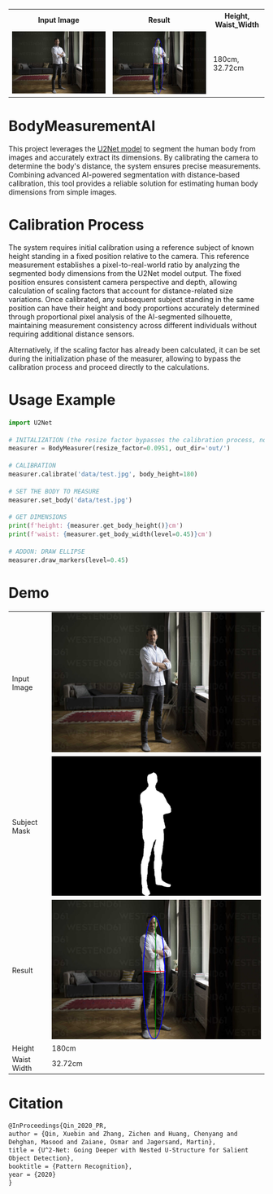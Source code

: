 <table style="width:100%">
  <tr>    
    <th>Input Image</th>
    <th>Result</th>
    <th>Height, Waist_Width</th>
  </tr>
  <tr>    
    <td><img src='data/test.jpg' width='100%'></td>    
    <td><img src='out/body_lines.png' width='100%'></td>
    <td>180cm, 32.72cm</td>    
  </tr>
</table>



# BodyMeasurementAI
This project leverages the <a href='https://github.com/LeCongThuong/U2Net'>U2Net model</a> to segment the human body from images and accurately extract its dimensions. 
By calibrating the camera to determine the body's distance, the system ensures precise measurements. 
Combining advanced AI-powered segmentation with distance-based calibration, this tool provides a reliable solution for estimating human body dimensions from simple images.

# Calibration Process
The system requires initial calibration using a reference subject of known height standing in a fixed position relative to the camera. This reference measurement establishes a pixel-to-real-world ratio by analyzing the segmented body dimensions from the U2Net model output. 
The fixed position ensures consistent camera perspective and depth, allowing calculation of scaling factors that account for distance-related size variations. 
Once calibrated, any subsequent subject standing in the same position can have their height and body proportions accurately determined through proportional pixel analysis of the AI-segmented silhouette, maintaining measurement consistency across different individuals without requiring additional distance sensors.

Alternatively, if the scaling factor has already been calculated, it can be set during the initialization phase of the measurer, allowing to bypass the calibration process and proceed directly to the calculations.

# Usage Example
```py
import U2Net

# INITALIZATION (the resize factor bypasses the calibration process, no need to set it if you're going to calibrate)
measurer = BodyMeasurer(resize_factor=0.0951, out_dir='out/')

# CALIBRATION
measurer.calibrate('data/test.jpg', body_height=180)

# SET THE BODY TO MEASURE
measurer.set_body('data/test.jpg')

# GET DIMENSIONS
print(f'height: {measurer.get_body_height()}cm')
print(f'waist: {measurer.get_body_width(level=0.45)}cm')

# ADDON: DRAW ELLIPSE
measurer.draw_markers(level=0.45)
```


# Demo
<table style="width:100%">
    <tbody>
      <tr>
        <td>Input Image</td>
        <td><img src='data/test.jpg' width='100%'></td>
      </tr>
      <tr>
        <td>Subject Mask</td>
        <td><img src='out/body_mask.png' width='100%'></td>
      </tr>
      <tr>        
        <td>Result</td>
        <td><img src='out/body_lines.png' width='100%'></td>
      </tr>
      <tr>
        <td>Height</td>
        <td>180cm</td>
      </tr>
      <tr>
        <td>Waist Width</td>
        <td>32.72cm</td>
      </tr>
    </tbody>
  
</table>

# Citation
```
@InProceedings{Qin_2020_PR,
author = {Qin, Xuebin and Zhang, Zichen and Huang, Chenyang and Dehghan, Masood and Zaiane, Osmar and Jagersand, Martin},
title = {U^2-Net: Going Deeper with Nested U-Structure for Salient Object Detection},
booktitle = {Pattern Recognition},
year = {2020}
}
```


